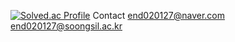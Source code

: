 [![Solved.ac Profile](http://mazassumnida.wtf/api/v2/generate_badge?boj=end020127)](https://solved.ac/end020127/)
Contact
end020127@naver.com
end020127@soongsil.ac.kr

